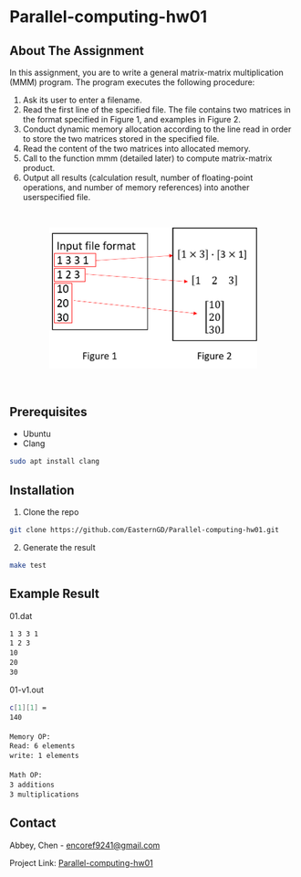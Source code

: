 # Parallel-computing-hw01

## About The Assignment
In this assignment, you are to write a general matrix-matrix multiplication (MMM) program. The program executes the following procedure:
1. Ask its user to enter a filename.
2. Read the first line of the specified file. The file contains two matrices in the format specified in Figure 1, and examples in Figure 2.
3. Conduct dynamic memory allocation according to the line read in order to store the two matrices stored in the specified file.
4. Read the content of the two matrices into allocated memory.
5. Call to the function mmm (detailed later) to compute matrix-matrix product.
6. Output all results (calculation result, number of floating-point operations, and number of memory references) into another userspecified file.


<!-- Figures -->
<br />
<p align="center">
<img src="images/Explain.png" alt="Explain" width="364.5" height="246.5"> 
</p>
<br/>

## Prerequisites
* Ubuntu 
* Clang
```sh
sudo apt install clang
```

## Installation

1. Clone the repo 
```sh
git clone https://github.com/EasternGD/Parallel-computing-hw01.git
```

2. Generate the result 
```sh
make test
```

## Example Result
01.dat
```sh
1 3 3 1	
1 2 3
10
20
30
```
01-v1.out
```sh
c[1][1] = 
140	

Memory OP:
Read: 6 elements
write: 1 elements

Math OP:
3 additions
3 multiplications

```
## Contact

Abbey, Chen - encoref9241@gmail.com

Project Link: [Parallel-computing-hw01](https://github.com/EasternGD/Parallel-computing-hw01.git)
